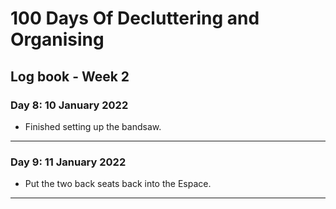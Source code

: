 # 100 Days Of Decluttering and Organising

## Log book - Week 2

### Day 8: 10 January 2022

* Finished setting up the bandsaw.

---

### Day 9: 11 January 2022

* Put the two back seats back into the Espace.

---

